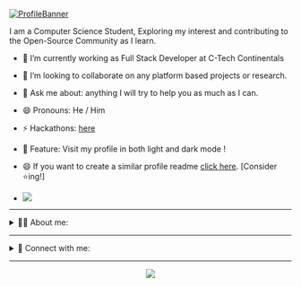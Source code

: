 [![ProfileBanner](https://github.com/cmulay/cmulay-v1/blob/master/designs/banner/profile_banner.png)](https://cmulay.is-a.dev/)

I am a Computer Science Student, Exploring my interest and contributing to the Open-Source Community as I learn.

- 🔭 I’m currently working as Full Stack Developer at C-Tech Continentals

- 👯 I’m looking to collaborate on any platform based projects or research.

- 💬 Ask me about: anything I will try to help you as much as I can.

- 😄 Pronouns: He / Him

- ⚡ Hackathons: [here](https://github.com/cmulay/HackList)

- 🤯 Feature: Visit my profile in both light and dark mode ! 

- 😄 If you want to create a similar profile readme [click here](https://github.com/cmulay/cmulay-v1/generate). [Consider ⭐ing!]

- ![](https://komarev.com/ghpvc/?username=cmulay&style=plastic&label=Stalker+Alert)

---

<div>
    <details active="true">
        <summary>👨‍💻 About me:</summary>
            <br>
<div> 
    - Technologies:
        <p><br>
            <img align="left" alt="cmulay | C++" width="22px" src="https://github.com/cmulay/cmulay-v1/blob/master/designs/mytech/cpp.png" />
            <img align="left" alt="cmulay | HTML5" width="22px" src="https://github.com/cmulay/cmulay-v1/blob/master/designs/mytech/html5.png" />
            <img align="left" alt="cmulay | CSS3" width="22px" src="https://github.com/cmulay/cmulay-v1/blob/master/designs/mytech/css3.png" />                      
            <img align="left" alt="cmulay | PHP" width="22px" src="https://github.com/cmulay/cmulay-v1/blob/master/designs/mytech/php.png" />                      
            <img align="left" alt="cmulay | JAVA" width="22px" src="https://github.com/cmulay/cmulay-v1/blob/master/designs/mytech/java.png" />                      
            <img align="left" alt="cmulay | JavaScript" width="22px" src="https://github.com/cmulay/cmulay-v1/blob/master/designs/mytech/javascript.png" />                      
            <img align="left" alt="cmulay | React" width="22px" src="https://github.com/cmulay/cmulay-v1/blob/master/designs/mytech/react.png" />                      
            <img align="left" alt="cmulay | Android Development" width="22px" src="https://github.com/cmulay/cmulay-v1/blob/master/designs/mytech/android.png" />                      
            <img align="left" alt="cmulay | Android with Kotlin" width="22px" src="https://github.com/cmulay/cmulay-v1/blob/master/designs/mytech/kotlin.png" />                      
            <img align="left" alt="cmulay | Flutter" width="22px" src="https://github.com/cmulay/cmulay-v1/blob/master/designs/mytech/flutter.png" />                      
            <img align="left" alt="cmulay | Firebase" width="22px" src="https://github.com/cmulay/cmulay-v1/blob/master/designs/mytech/firebase.png" />                      
            <img align="left" alt="cmulay | Swift" width="22px" src="https://github.com/cmulay/cmulay-v1/blob/master/designs/mytech/swift.png" />                      
            <img align="left" alt="cmulay | Python" width="22px" src="https://github.com/cmulay/cmulay-v1/blob/master/designs/mytech/python.png" />                      
            <img align="left" alt="cmulay | MySQL" width="22px" src="https://github.com/cmulay/cmulay-v1/blob/master/designs/mytech/mysql.png" />                      
        </p><br>
</div>

<br>

<div> 
     - IDE's and S/W Package Managers:
            <p><br>
                <img align="left" alt="cmulay | Adobe Dreamweaver" width="22px" src="https://github.com/cmulay/cmulay-v1/blob/master/designs/ide_packages/dreamweaver.png" />
                <img align="left" alt="cmulay | Adobe Dreamweaver" width="22px" src="https://github.com/cmulay/cmulay-v1/blob/master/designs/ide_packages/intellij-idea.png" />
                <img align="left" alt="cmulay | Adobe Dreamweaver" width="22px" src="https://github.com/cmulay/cmulay-v1/blob/master/designs/ide_packages/netbeans.png" />
                <img align="left" alt="cmulay | Adobe Dreamweaver" width="22px" src="https://github.com/cmulay/cmulay-v1/blob/master/designs/ide_packages/pycharm.png" />
                <img align="left" alt="cmulay | Visual Studio Code" width="22px" src="https://github.com/cmulay/cmulay-v1/blob/master/designs/ide_packages/vsc.png" />
                <img align="left" alt="cmulay | Apple XCode" width="22px" src="https://github.com/cmulay/cmulay-v1/blob/master/designs/ide_packages/xcode.png" />
                <img align="left" alt="cmulay | Apple XCode" width="22px" src="https://github.com/cmulay/cmulay-v1/blob/master/designs/ide_packages/npm.png" />
                <img align="left" alt="cmulay | Apple XCode" width="22px" src="https://github.com/cmulay/cmulay-v1/blob/master/designs/ide_packages/homebrew.png" />
            </p><br>
</div>

<br>

<div> 
    - OS:
        <p><br>
            <img align="left" alt="cmulay | Linux" width="22px" src="https://github.com/cmulay/cmulay-v1/blob/master/designs/os/linux.png" />
            <img align="left" alt="cmulay | macOS" width="22px" src="https://github.com/cmulay/cmulay-v1/blob/master/designs/os/macos.png" />
            <img align="left" alt="cmulay | Windows" width="22px" src="https://github.com/cmulay/cmulay-v1/blob/master/designs/os/windows.png" />                      
        </p><br>
</div>
    </details>
</div>

---

<div>
    <details active="true">
        <summary> 🔗 Connect with me:</summary>
            <br>
            <div> 
 - Visit:
 <p>
  
  [<img align="left" alt="cmulay | Portfolio" width="22px" src="https://github.com/cmulay/cmulay-v1/blob/master/designs/socials/portfolio_website.png" />](https://cmulay.is-a.dev)

  [<img align="left" alt="cmulay | Blogs" width="22px" src="https://github.com/cmulay/cmulay-v1/blob/master/designs/socials/personal_website.png" />](https://www.ichinmay.me)
  
 </p> <br>
</div>

<br>

<div>
  - Social:
 <p>
  
  [<img align="left" alt="cmulay | Mail" width="22px" src="https://github.com/cmulay/cmulay-v1/blob/master/designs/socials/gmail.png" />](mailto:codewithchin@gmail.com)

  [<img align="left" alt="cmulay | Instagram" width="22px" src="https://github.com/cmulay/cmulay-v1/blob/master/designs/socials/instagram.png" />](https://www.instagram.com/_theguywithglasses_)
  
  [<img align="left" alt="cmulay | LinkedIn" width="22px" src="https://github.com/cmulay/cmulay-v1/blob/master/designs/socials/linkedin.png" />](https://linkedin.com/in/cmulay17)
  
  [<img align="left" alt="cmulay | Telegram" width="22px" src="https://github.com/cmulay/cmulay-v1/blob/master/designs/socials/telegram.png" />](https://t.me/cmulay)
  
  [<img align="left" alt="cmulay | Twitter" width="22px" src="https://github.com/cmulay/cmulay-v1/blob/master/designs/socials/twitter.png" />](https://twitter.com/cmulay17)
 
 </p>
</div>
            <br>
    </details>
</div>

---

<p align="center">
    <img src="https://img.shields.io/badge/THANKS%20FOR-VISITING%20❤%EF%B8%8F-informational?style=for-the-badge&logo=github"/>    
</p>
